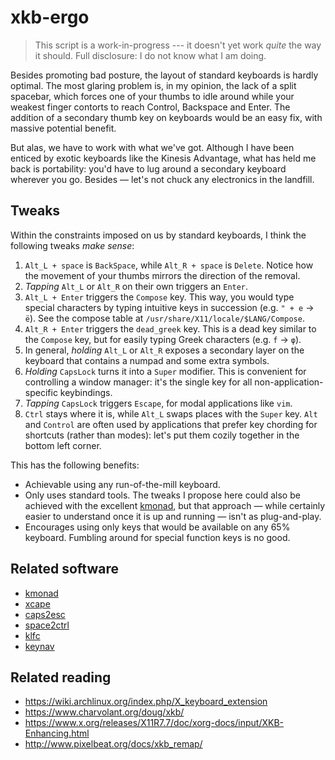 # xkb-ergo

> This script is a work-in-progress --- it doesn't yet work *quite* the way it should. Full disclosure: I do not know what I am doing.

Besides promoting bad posture, the layout of standard keyboards is hardly optimal. The most glaring problem is, in my opinion, the lack of a split spacebar, which forces one of your thumbs to idle around while your weakest finger contorts to reach Control, Backspace and Enter. The addition of a secondary thumb key on keyboards would be an easy fix, with massive potential benefit.

But alas, we have to work with what we've got. Although I have been enticed by exotic keyboards like the Kinesis Advantage, what has held me back is portability: you'd have to lug around a secondary keyboard wherever you go. Besides — let's not chuck any electronics in the landfill.


## Tweaks

Within the constraints imposed on us by standard keyboards, I think the following tweaks *make sense*:

1. `Alt_L + space` is `BackSpace`, while `Alt_R + space` is `Delete`. Notice how the movement of your thumbs mirrors the direction of the removal.
2. *Tapping* `Alt_L` or `Alt_R` on their own triggers an `Enter`.
2. `Alt_L + Enter` triggers the `Compose` key. This way, you would type special characters by typing intuitive keys in succession (e.g. `" + e` → `ë`). See the compose table at `/usr/share/X11/locale/$LANG/Compose`.
3. `Alt_R + Enter` triggers the `dead_greek` key. This is a dead key similar to the `Compose` key, but for easily typing Greek characters (e.g. `f` → `φ`).
5. In general, *holding* `Alt_L` or `Alt_R` exposes a secondary layer on the keyboard that contains a numpad and some extra symbols.
6. *Holding* `CapsLock` turns it into a `Super` modifier. This is convenient for controlling a window manager: it's the single key for all non-application-specific keybindings.
7. *Tapping* `CapsLock` triggers `Escape`, for modal applications like `vim`.
8. `Ctrl` stays where it is, while `Alt_L` swaps places with the `Super` key. `Alt` and `Control` are often used by applications that prefer key chording for shortcuts (rather than modes): let's put them cozily together in the bottom left corner.


This has the following benefits:

- Achievable using any run-of-the-mill keyboard.
- Only uses standard tools. The tweaks I propose here could also be achieved with the excellent [kmonad](github.com/david-janssen/kmonad), but that approach — while certainly easier to understand once it is up and running — isn't as plug-and-play.
- Encourages using only keys that would be available on any 65% keyboard. Fumbling around for special function keys is no good.


## Related software

- [kmonad](https://github.com/david-janssen/kmonad)
- [xcape](https://github.com/alols/xcape)
- [caps2esc](https://gitlab.com/interception/linux/plugins/caps2esc)
- [space2ctrl](https://github.com/r0adrunner/Space2Ctrl)
- [klfc](https://github.com/39aldo39/klfc)
- [keynav](https://www.semicomplete.com/projects/keynav/)


## Related reading

- <https://wiki.archlinux.org/index.php/X_keyboard_extension>
- <https://www.charvolant.org/doug/xkb/>
- <https://www.x.org/releases/X11R7.7/doc/xorg-docs/input/XKB-Enhancing.html>
- <http://www.pixelbeat.org/docs/xkb_remap/>

